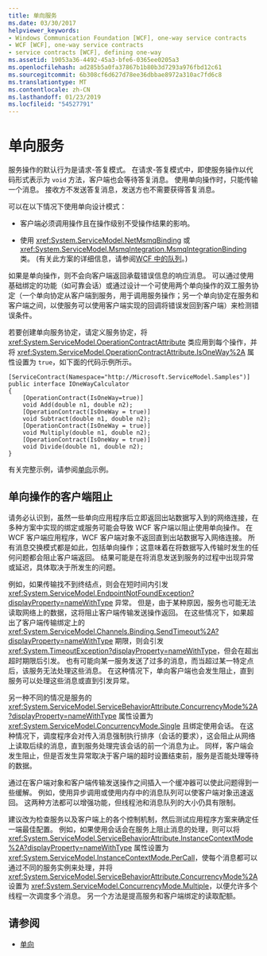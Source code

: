 ```yaml
---
title: 单向服务
ms.date: 03/30/2017
helpviewer_keywords:
- Windows Communication Foundation [WCF], one-way service contracts
- WCF [WCF], one-way service contracts
- service contracts [WCF], defining one-way
ms.assetid: 19053a36-4492-45a3-bfe6-0365ee0205a3
ms.openlocfilehash: ad285b5a0fa37867b1b80b3d7293a976fbd12c61
ms.sourcegitcommit: 6b308cf6d627d78ee36dbbae8972a310ac7fd6c8
ms.translationtype: MT
ms.contentlocale: zh-CN
ms.lasthandoff: 01/23/2019
ms.locfileid: "54527791"
---
```

# <a name="one-way-services"></a>单向服务
服务操作的默认行为是请求-答复模式。 在请求-答复模式中，即使服务操作以代码形式表示为 `void` 方法，客户端也会等待答复消息。 使用单向操作时，只能传输一个消息。 接收方不发送答复消息，发送方也不需要获得答复消息。  
  
 可以在以下情况下使用单向设计模式：  
  
-   客户端必须调用操作且在操作级别不受操作结果的影响。  
  
-   使用 <xref:System.ServiceModel.NetMsmqBinding> 或 <xref:System.ServiceModel.MsmqIntegration.MsmqIntegrationBinding> 类。 (有关此方案的详细信息，请参阅[WCF 中的队列](../../../../docs/framework/wcf/feature-details/queues-in-wcf.md)。)  
  
 如果是单向操作，则不会向客户端返回承载错误信息的响应消息。 可以通过使用基础绑定的功能（如可靠会话）或通过设计一个可使用两个单向操作的双工服务协定（一个单向协定从客户端到服务，用于调用服务操作；另一个单向协定在服务和客户端之间，以使服务可以使用客户端实现的回调将错误发回到客户端）来检测错误条件。  
  
 若要创建单向服务协定，请定义服务协定，将 <xref:System.ServiceModel.OperationContractAttribute> 类应用到每个操作，并将 <xref:System.ServiceModel.OperationContractAttribute.IsOneWay%2A> 属性设置为 `true`，如下面的代码示例所示。  
  
```  
[ServiceContract(Namespace="http://Microsoft.ServiceModel.Samples")]  
public interface IOneWayCalculator  
{  
    [OperationContract(IsOneWay=true)]  
    void Add(double n1, double n2);  
    [OperationContract(IsOneWay = true)]  
    void Subtract(double n1, double n2);  
    [OperationContract(IsOneWay = true)]  
    void Multiply(double n1, double n2);  
    [OperationContract(IsOneWay = true)]  
    void Divide(double n1, double n2);  
}  
```  
  
 有关完整示例，请参阅[单向](../../../../docs/framework/wcf/samples/one-way.md)示例。  
  
## <a name="clients-blocking-with-one-way-operations"></a>单向操作的客户端阻止  
 请务必认识到，虽然一些单向应用程序后立即返回出站数据写入到的网络连接，在多种方案中实现的绑定或服务可能会导致 WCF 客户端以阻止使用单向操作。 在 WCF 客户端应用程序，WCF 客户端对象不返回直到出站数据写入网络连接。 所有消息交换模式都是如此，包括单向操作；这意味着在将数据写入传输时发生的任何问题都会阻止客户端返回。 结果可能是在将消息发送到服务的过程中出现异常或延迟，具体取决于所发生的问题。  
  
 例如，如果传输找不到终结点，则会在短时间内引发 <xref:System.ServiceModel.EndpointNotFoundException?displayProperty=nameWithType> 异常。 但是，由于某种原因，服务也可能无法读取网络上的数据，这将阻止客户端传输发送操作返回。 在这些情况下，如果超出了客户端传输绑定上的 <xref:System.ServiceModel.Channels.Binding.SendTimeout%2A?displayProperty=nameWithType> 期限，则会引发 <xref:System.TimeoutException?displayProperty=nameWithType>，但会在超出超时期限后引发。 也有可能向某一服务发送了过多的消息，而当超过某一特定点后，该服务无法处理这些消息。 在这种情况下，单向客户端也会发生阻止，直到服务可以处理这些消息或直到引发异常。  
  
 另一种不同的情况是服务的 <xref:System.ServiceModel.ServiceBehaviorAttribute.ConcurrencyMode%2A?displayProperty=nameWithType> 属性设置为 <xref:System.ServiceModel.ConcurrencyMode.Single> 且绑定使用会话。 在这种情况下，调度程序会对传入消息强制执行排序（会话的要求），这会阻止从网络上读取后续的消息，直到服务处理完该会话的前一个消息为止。 同样，客户端会发生阻止，但是否发生异常取决于客户端的超时设置结束前，服务是否能处理等待的数据。  
  
 通过在客户端对象和客户端传输发送操作之间插入一个缓冲器可以使此问题得到一些缓解。 例如，使用异步调用或使用内存中的消息队列可以使客户端对象迅速返回。 这两种方法都可以增强功能，但线程池和消息队列的大小仍具有限制。  
  
 建议改为检查服务以及客户端上的各个控制机制，然后测试应用程序方案来确定任一端最佳配置。 例如，如果使用会话会在服务上阻止消息的处理，则可以将 <xref:System.ServiceModel.ServiceBehaviorAttribute.InstanceContextMode%2A?displayProperty=nameWithType> 属性设置为 <xref:System.ServiceModel.InstanceContextMode.PerCall>，使每个消息都可以通过不同的服务实例来处理，并将 <xref:System.ServiceModel.ServiceBehaviorAttribute.ConcurrencyMode%2A> 设置为 <xref:System.ServiceModel.ConcurrencyMode.Multiple>，以便允许多个线程一次调度多个消息。 另一个方法是提高服务和客户端绑定的读取配额。  
  
## <a name="see-also"></a>请参阅
- [单向](../../../../docs/framework/wcf/samples/one-way.md)

